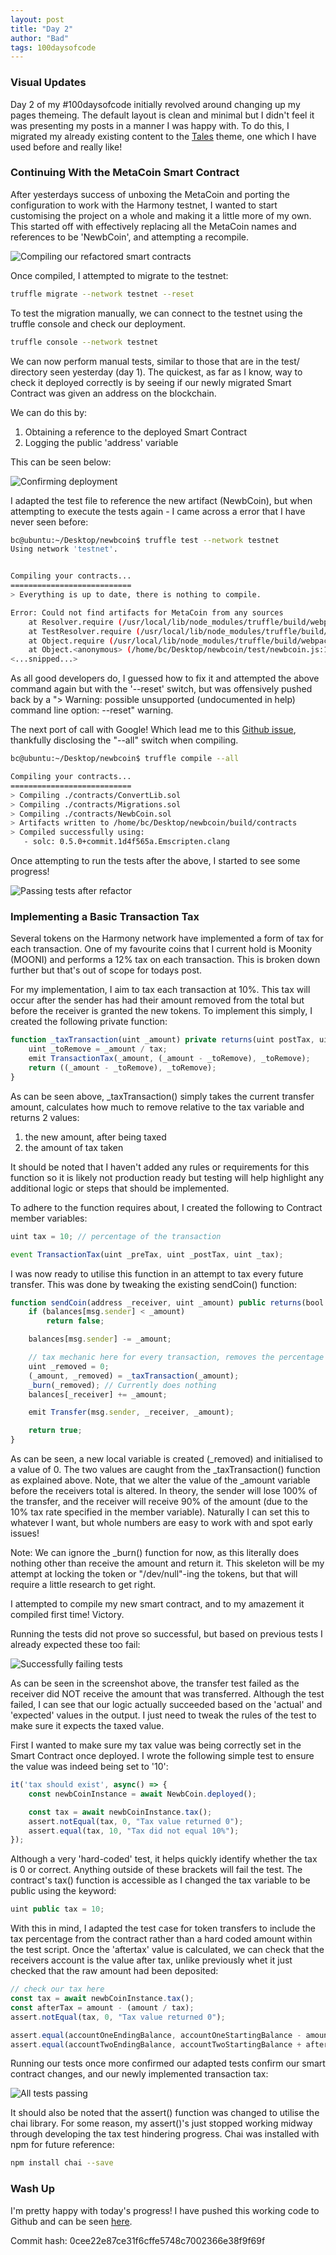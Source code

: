 ```yaml
---
layout: post
title: "Day 2"
author: "Bad"
tags: 100daysofcode
---
```


### Visual Updates

Day 2 of my #100daysofcode initially revolved around changing up my pages themeing. The default layout is clean and minimal but I didn't feel it was presenting my posts in a manner I was happy with. To do this, I migrated my already existing content to the [Tales](https://github.com/chesterhow/tale) theme, one which I have used before and really like!

### Continuing With the MetaCoin Smart Contract

After yesterdays success of unboxing the MetaCoin and porting the configuration to work with the Harmony testnet, I wanted to start customising the project on a whole and making it a little more of my own. This started off with effectively replacing all the MetaCoin names and references to be 'NewbCoin', and attempting a recompile.

![Compiling our refactored smart contracts](/assets/images/day_2/1_newbcoin_compiling.png)

Once compiled, I attempted to migrate to the testnet:

```bash
truffle migrate --network testnet --reset
```

To test the migration manually, we can connect to the testnet using the truffle console and check our deployment.

```bash
truffle console --network testnet
```

We can now perform manual tests, similar to those that are in the test/ directory seen yesterday (day 1). The quickest, as far as I know, way to check it deployed correctly is by seeing if our newly migrated Smart Contract was given an address on the blockchain.

We can do this by:

1. Obtaining a reference to the deployed Smart Contract
2. Logging the public 'address' variable

This can be seen below:

![Confirming deployment](/assets/images/day_2/2_testing_deployment.png)

I adapted the test file to reference the new artifact (NewbCoin), but when attempting to execute the tests again - I came across a error that I have never seen before:

```bash
bc@ubuntu:~/Desktop/newbcoin$ truffle test --network testnet
Using network 'testnet'.


Compiling your contracts...
===========================
> Everything is up to date, there is nothing to compile.

Error: Could not find artifacts for MetaCoin from any sources
    at Resolver.require (/usr/local/lib/node_modules/truffle/build/webpack:/packages/resolver/index.js:36:1)
    at TestResolver.require (/usr/local/lib/node_modules/truffle/build/webpack:/packages/core/lib/testing/testresolver.js:23:1)
    at Object.require (/usr/local/lib/node_modules/truffle/build/webpack:/packages/core/lib/test.js:199:1)
    at Object.<anonymous> (/home/bc/Desktop/newbcoin/test/newbcoin.js:1:28)
<...snipped...>
```

As all good developers do, I guessed how to fix it and attempted the above command again but with the '--reset' switch, but was offensively pushed back by a "> Warning: possible unsupported (undocumented in help) command line option: --reset" warning.

The next port of call with Google! Which lead me to this [Github issue](https://github.com/trufflesuite/truffle/issues/2724), thankfully disclosing the "--all" switch when compiling.

```bash
bc@ubuntu:~/Desktop/newbcoin$ truffle compile --all

Compiling your contracts...
===========================
> Compiling ./contracts/ConvertLib.sol
> Compiling ./contracts/Migrations.sol
> Compiling ./contracts/NewbCoin.sol
> Artifacts written to /home/bc/Desktop/newbcoin/build/contracts
> Compiled successfully using:
   - solc: 0.5.0+commit.1d4f565a.Emscripten.clang
```

Once attempting to run the tests after the above, I started to see some progress!

![Passing tests after refactor](/assets/images/day_2/3_passing_our_tests.png)

### Implementing a Basic Transaction Tax

Several tokens on the Harmony network have implemented a form of tax for each transaction. One of my favourite coins that I current hold is Moonity (MOONI) and performs a 12% tax on each transaction. This is broken down further but that's out of scope for todays post.

For my implementation, I aim to tax each transaction at 10%. This tax will occur after the sender has had their amount removed from the total but before the receiver is granted the new tokens. To implement this simply, I created the following private function:

```javascript
function _taxTransaction(uint _amount) private returns(uint postTax, uint removed) {
    uint _toRemove = _amount / tax;
    emit TransactionTax(_amount, (_amount - _toRemove), _toRemove);
    return ((_amount - _toRemove), _toRemove);
}
```

As can be seen above, _taxTransaction() simply takes the current transfer amount, calculates how much to remove relative to the tax variable and returns 2 values:

1. the new amount, after being taxed
2. the amount of tax taken

It should be noted that I haven't added any rules or requirements for this function so it is likely not production ready but testing will help highlight any additional logic or steps that should be implemented.

To adhere to the function requires about, I created the following to Contract member variables:

```javascript
uint tax = 10; // percentage of the transaction

event TransactionTax(uint _preTax, uint _postTax, uint _tax);
```

I was now ready to utilise this function in an attempt to tax every future transfer. This was done by tweaking the existing sendCoin() function:

```javascript
function sendCoin(address _receiver, uint _amount) public returns(bool sufficient) {
    if (balances[msg.sender] < _amount) 
    	return false;

    balances[msg.sender] -= _amount;

    // tax mechanic here for every transaction, removes the percentage specified in 'uint tax'
    uint _removed = 0;
    (_amount, _removed) = _taxTransaction(_amount);
    _burn(_removed); // Currently does nothing
    balances[_receiver] += _amount;

    emit Transfer(msg.sender, _receiver, _amount);

	return true;
}
```

As can be seen, a new local variable is created (_removed) and initialised to a value of 0. The two values are caught from the _taxTransaction() function as explained above. Note, that we alter the value of the _amount variable before the receivers total is altered. In theory, the sender will lose 100% of the transfer, and the receiver will receive 90% of the amount (due to the 10% tax rate specified in the member variable). Naturally I can set this to whatever I want, but whole numbers are easy to work with and spot early issues!

Note: We can ignore the _burn() function for now, as this literally does nothing other than receive the amount and return it. This skeleton will be my attempt at locking the token or "/dev/null"-ing the tokens, but that will require a little research to get right.

I attempted to compile my new smart contract, and to my amazement it compiled first time! Victory.

Running the tests did not prove so successful, but based on previous tests I already expected these too fail:

![Successfully failing tests](/assets/images/day_2/4_tax_test_fail.png)

As can be seen in the screenshot above, the transfer test failed as the receiver did NOT receive the amount that was transferred. Although the test failed, I can see that our logic actually succeeded based on the 'actual' and 'expected' values in the output. I just need to tweak the rules of the test to make sure it expects the taxed value.

First I wanted to make sure my tax value was being correctly set in the Smart Contract once deployed. I wrote the following simple test to ensure the value was indeed being set to '10':

```javascript
it('tax should exist', async() => {
    const newbCoinInstance = await NewbCoin.deployed();

    const tax = await newbCoinInstance.tax();
    assert.notEqual(tax, 0, "Tax value returned 0");
    assert.equal(tax, 10, "Tax did not equal 10%");
});
```

Although a very 'hard-coded' test, it helps quickly identify whether the tax is 0 or correct. Anything outside of these brackets will fail the test. The contract's tax() function is accessible as I changed the tax variable to be public using the keyword:

```javascript
uint public tax = 10;
```

With this in mind, I adapted the test case for token transfers to include the tax percentage from the contract rather than a hard coded amount within the test script. Once the 'aftertax' value is calculated, we can check that the receivers account is the value after tax, unlike previously whet it just checked that the raw amount had been deposited:

```javascript
// check our tax here
const tax = await newbCoinInstance.tax();
const afterTax = amount - (amount / tax);
assert.notEqual(tax, 0, "Tax value returned 0");

assert.equal(accountOneEndingBalance, accountOneStartingBalance - amount, "Amount wasn't correctly taken from the sender");
assert.equal(accountTwoEndingBalance, accountTwoStartingBalance + afterTax, "Amount wasn't correctly sent to the receiver");
```

Running our tests once more confirmed our adapted tests confirm our smart contract changes, and our newly implemented transaction tax:

![All tests passing](/assets/images/day_2/5_tax_tests_passing.png)

It should also be noted that the assert() function was changed to utilise the chai library. For some reason, my assert()'s just stopped working midway through developing the tax test hindering progress. Chai was installed with npm for future reference:

```bash
npm install chai --save
```

### Wash Up

I'm pretty happy with today's progress! I have pushed this working code to Github and can be seen [here](https://github.com/BadAtBlockchain/MetaCoin-goes-to-Harmony/tree/0cee22e87ce31f6cffe5748c7002366e38f9f69f).

Commit hash: 0cee22e87ce31f6cffe5748c7002366e38f9f69f